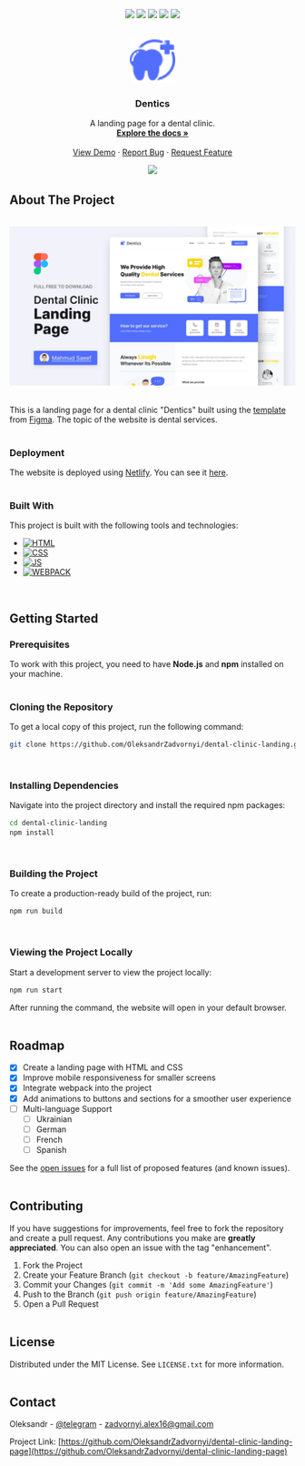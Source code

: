 <!-- PROJECT SHIELDS -->
<p align="center">
  <a href="https://github.com/OleksandrZadvornyi/dental-clinic-landing-page/graphs/contributors"><img src="https://img.shields.io/github/contributors/OleksandrZadvornyi/dental-clinic-landing-page.svg?style=for-the-badge"></a>
  <a href="https://github.com/OleksandrZadvornyi/dental-clinic-landing-page/network/members"><img src="https://img.shields.io/github/forks/OleksandrZadvornyi/dental-clinic-landing-page.svg?style=for-the-badge"></a>
  <a href="https://github.com/OleksandrZadvornyi/dental-clinic-landing-page/stargazers"><img src="https://img.shields.io/github/stars/OleksandrZadvornyi/dental-clinic-landing-page.svg?style=for-the-badge"></a>
  <a href="https://github.com/OleksandrZadvornyi/dental-clinic-landing-page/issues"><img src="https://img.shields.io/github/issues/OleksandrZadvornyi/dental-clinic-landing-page.svg?style=for-the-badge"></a>
  <a href="https://github.com/OleksandrZadvornyi/dental-clinic-landing-page/blob/master/LICENSE"><img src="https://img.shields.io/github/license/OleksandrZadvornyi/dental-clinic-landing-page.svg?style=for-the-badge"></a>
</p>

<!-- PROJECT LOGO -->
<br />
<div align="center">
  <a href="https://github.com/OleksandrZadvornyi/dental-clinic-landing-page">
    <img src="./src/images/logo.png" alt="Logo" width="80" height="80">
  </a>

  <h3 align="center">Dentics</h3>

  <p align="center">
    A landing page for a dental clinic.
    <br />
    <a href="https://github.com/OleksandrZadvornyi/dental-clinic-landing-page"><strong>Explore the docs »</strong></a>
    <br />
    <br />
    <a href="https://github.com/OleksandrZadvornyi/dental-clinic-landing-page">View Demo</a>
    ·
    <a href="https://github.com/OleksandrZadvornyi/dental-clinic-landing-page/issues/new?labels=bug&template=bug-report---.md">Report Bug</a>
    ·
    <a href="https://github.com/OleksandrZadvornyi/dental-clinic-landing-page/issues/new?labels=enhancement&template=feature-request---.md">Request Feature</a>
  </p>

  <p align="center">
    <a href="https://app.netlify.com/sites/denticss/deploys"><img src="https://api.netlify.com/api/v1/badges/38070572-4354-43e8-9f8f-d49fd5d25a3a/deploy-status"></a>
  </p>
</div>



<!-- ABOUT THE PROJECT -->
## About The Project

<div align="center">
  <br/>
  <a href="https://denticss.netlify.app/"><img src="./src/images/website-preview.jpg" width="750" title="hover text"></a>
  <br/><br/>
</div>

This is a landing page for a dental clinic "Dentics" built using the [template](https://www.figma.com/file/MTWUVMJIGoBjUZKJnfTU33/Landing-Page-for-Dental-Clinic-(Community)?type=design&node-id=0-1&mode=design&t=vSPIbxqZ6YM4ftVu-0) from [Figma](https://www.figma.com/). The topic of the website is dental services.
<br><br>


### Deployment

The website is deployed using [Netlify](https://www.netlify.com/). You can see it [here](https://denticss.netlify.app/).
<br><br>


### Built With

This project is built with the following tools and technologies:

* [![HTML][HTML]][HTML-url]
* [![CSS][CSS]][CSS-url]
* [![JS][JS]][JS-url]
* [![WEBPACK][WEBPACK]][WEBPACK-url]

<br>



<!-- GETTING STARTED -->
## Getting Started


### Prerequisites

To work with this project, you need to have **Node.js** and **npm** installed on your machine.
<br><br>


### Cloning the Repository

To get a local copy of this project, run the following command:

```bash
git clone https://github.com/OleksandrZadvornyi/dental-clinic-landing.git
```
<br>


### Installing Dependencies

Navigate into the project directory and install the required npm packages:

```bash
cd dental-clinic-landing
npm install
```
<br>


### Building the Project

To create a production-ready build of the project, run:

```bash
npm run build
```
<br>


### Viewing the Project Locally

Start a development server to view the project locally:

```bash
npm run start
```

After running the command, the website will open in your default browser.
<br><br>



<!-- ROADMAP -->
## Roadmap

- [x] Create a landing page with HTML and CSS
- [x] Improve mobile responsiveness for smaller screens
- [x] Integrate webpack into the project
- [x] Add animations to buttons and sections for a smoother user experience
- [ ] Multi-language Support
    - [ ] Ukrainian
    - [ ] German
    - [ ] French
    - [ ] Spanish

See the [open issues](https://github.com/OleksandrZadvornyi/dental-clinic-landing/issues) for a full list of proposed features (and known issues).
<br><br>



<!-- CONTRIBUTING -->
## Contributing

If you have suggestions for improvements, feel free to fork the repository and create a pull request. Any contributions you make are **greatly appreciated**. You can also open an issue with the tag "enhancement".

1. Fork the Project
2. Create your Feature Branch (`git checkout -b feature/AmazingFeature`)
3. Commit your Changes (`git commit -m 'Add some AmazingFeature'`)
4. Push to the Branch (`git push origin feature/AmazingFeature`)
5. Open a Pull Request
<br><br>



<!-- LICENCE -->
## License

Distributed under the MIT License. See `LICENSE.txt` for more information.
<br><br>



<!-- CONTACT -->
## Contact

Oleksandr - [@telegram](https://t.me/oleksandr_zadvornyi) - zadvornyi.alex16@gmail.com

Project Link: [https://github.com/OleksandrZadvornyi/dental-clinic-landing-page](https://github.com/OleksandrZadvornyi/dental-clinic-landing-page)


<!-- MARKDOWN LINKS & IMAGES -->
<!-- https://www.markdownguide.org/basic-syntax/#reference-style-links -->
[HTML]: https://img.shields.io/badge/HTML-red?style=for-the-badge&logo=html5&logoColor=white
[HTML-url]: https://developer.mozilla.org/en-US/docs/Web/HTML
[CSS]: https://img.shields.io/badge/CSS-blue?&style=for-the-badge&logo=css3&logoColor=white
[CSS-url]: https://developer.mozilla.org/en-US/docs/Web/CSS
[JS]: https://img.shields.io/badge/JavaScript-yellow?style=for-the-badge&logo=javascript&logoColor=white
[JS-url]: https://developer.mozilla.org/en-US/docs/Web/JavaScript
[WEBPACK]: https://img.shields.io/badge/-Webpack-8DD6F9?style=for-the-badge&logo=webpack&logoColor=white
[WEBPACK-url]: https://developer.mozilla.org/en-US/docs/Web/Webpack
